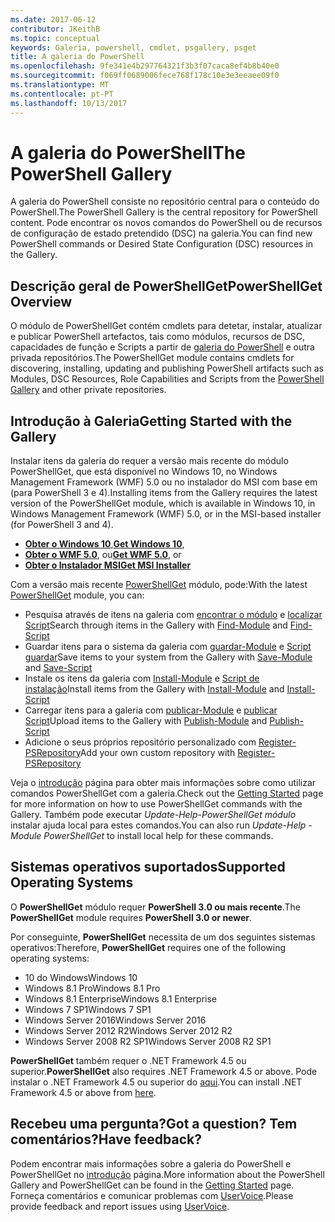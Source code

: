 ```yaml
---
ms.date: 2017-06-12
contributor: JKeithB
ms.topic: conceptual
keywords: Galeria, powershell, cmdlet, psgallery, psget
title: A galeria do PowerShell
ms.openlocfilehash: 9fe341e4b297764321f3b3f07caca8ef4b8b40e0
ms.sourcegitcommit: f069ff0689006fece768f178c10e3e3eeaee09f0
ms.translationtype: MT
ms.contentlocale: pt-PT
ms.lasthandoff: 10/13/2017
---
```

# <a name="the-powershell-gallery"></a><span data-ttu-id="60eae-103">A galeria do PowerShell</span><span class="sxs-lookup"><span data-stu-id="60eae-103">The PowerShell Gallery</span></span>

<span data-ttu-id="60eae-104">A galeria do PowerShell consiste no repositório central para o conteúdo do PowerShell.</span><span class="sxs-lookup"><span data-stu-id="60eae-104">The PowerShell Gallery is the central repository for PowerShell content.</span></span> <span data-ttu-id="60eae-105">Pode encontrar os novos comandos do PowerShell ou de recursos de configuração de estado pretendido (DSC) na galeria.</span><span class="sxs-lookup"><span data-stu-id="60eae-105">You can find new PowerShell commands or Desired State Configuration (DSC) resources in the Gallery.</span></span>

## <a name="powershellget-overview"></a><span data-ttu-id="60eae-106">Descrição geral de PowerShellGet</span><span class="sxs-lookup"><span data-stu-id="60eae-106">PowerShellGet Overview</span></span>

<span data-ttu-id="60eae-107">O módulo de PowerShellGet contém cmdlets para detetar, instalar, atualizar e publicar PowerShell artefactos, tais como módulos, recursos de DSC, capacidades de função e Scripts a partir de [galeria do PowerShell](https://www.PowerShellGallery.com) e outra privada repositórios.</span><span class="sxs-lookup"><span data-stu-id="60eae-107">The PowerShellGet module contains cmdlets for discovering, installing, updating and publishing PowerShell artifacts such as Modules, DSC Resources, Role Capabilities and Scripts from the [PowerShell Gallery](https://www.PowerShellGallery.com) and other private repositories.</span></span>

## <a name="getting-started-with-the-gallery"></a><span data-ttu-id="60eae-108">Introdução à Galeria</span><span class="sxs-lookup"><span data-stu-id="60eae-108">Getting Started with the Gallery</span></span>

<span data-ttu-id="60eae-109">Instalar itens da galeria do requer a versão mais recente do módulo PowerShellGet, que está disponível no Windows 10, no Windows Management Framework (WMF) 5.0 ou no instalador do MSI com base em (para PowerShell 3 e 4).</span><span class="sxs-lookup"><span data-stu-id="60eae-109">Installing items from the Gallery requires the latest version of the PowerShellGet module, which is available in Windows 10, in Windows Management Framework (WMF) 5.0, or in the MSI-based installer (for PowerShell 3 and 4).</span></span>

- <span data-ttu-id="60eae-110">[**Obter o Windows 10**](http://go.microsoft.com/fwlink/?LinkID=624830&clcid=0x409),</span><span class="sxs-lookup"><span data-stu-id="60eae-110">[**Get Windows 10**](http://go.microsoft.com/fwlink/?LinkID=624830&clcid=0x409),</span></span>
- <span data-ttu-id="60eae-111">[**Obter o WMF 5.0**](http://go.microsoft.com/fwlink/?LinkId=398175), ou</span><span class="sxs-lookup"><span data-stu-id="60eae-111">[**Get WMF 5.0**](http://go.microsoft.com/fwlink/?LinkId=398175), or</span></span>
- [<span data-ttu-id="60eae-112">**Obter o Instalador MSI**</span><span class="sxs-lookup"><span data-stu-id="60eae-112">**Get MSI Installer**</span></span>](http://go.microsoft.com/fwlink/?LinkID=746217&clcid=0x409)

<span data-ttu-id="60eae-113">Com a versão mais recente [PowerShellGet](http://go.microsoft.com/fwlink/?LinkID=760387&clcid=0x409) módulo, pode:</span><span class="sxs-lookup"><span data-stu-id="60eae-113">With the latest [PowerShellGet](http://go.microsoft.com/fwlink/?LinkID=760387&clcid=0x409) module, you can:</span></span>

-   <span data-ttu-id="60eae-114">Pesquisa através de itens na galeria com [encontrar o módulo](https://go.microsoft.com/fwlink/?LinkId=821658) e [localizar Script](https://go.microsoft.com/fwlink/?LinkId=822322)</span><span class="sxs-lookup"><span data-stu-id="60eae-114">Search through items in the Gallery with [Find-Module](https://go.microsoft.com/fwlink/?LinkId=821658) and [Find-Script](https://go.microsoft.com/fwlink/?LinkId=822322)</span></span>
-   <span data-ttu-id="60eae-115">Guardar itens para o sistema da galeria com [guardar-Module](https://go.microsoft.com/fwlink/?LinkId=821669) e [Script guardar](https://go.microsoft.com/fwlink/?LinkId=822334)</span><span class="sxs-lookup"><span data-stu-id="60eae-115">Save items to your system from the Gallery with [Save-Module](https://go.microsoft.com/fwlink/?LinkId=821669) and [Save-Script](https://go.microsoft.com/fwlink/?LinkId=822334)</span></span>
-   <span data-ttu-id="60eae-116">Instale os itens da galeria com [Install-Module](https://go.microsoft.com/fwlink/?LinkId=821663) e [Script de instalação](https://go.microsoft.com/fwlink/?LinkId=822327)</span><span class="sxs-lookup"><span data-stu-id="60eae-116">Install items from the Gallery with [Install-Module](https://go.microsoft.com/fwlink/?LinkId=821663) and [Install-Script](https://go.microsoft.com/fwlink/?LinkId=822327)</span></span>
-   <span data-ttu-id="60eae-117">Carregar itens para a galeria com [publicar-Module](https://go.microsoft.com/fwlink/?LinkId=821666) e [publicar Script](https://go.microsoft.com/fwlink/?LinkId=822331)</span><span class="sxs-lookup"><span data-stu-id="60eae-117">Upload items to the Gallery with [Publish-Module](https://go.microsoft.com/fwlink/?LinkId=821666) and [Publish-Script](https://go.microsoft.com/fwlink/?LinkId=822331)</span></span>
-   <span data-ttu-id="60eae-118">Adicione o seus próprios repositório personalizado com [Register-PSRepository](https://go.microsoft.com/fwlink/?LinkId=821668)</span><span class="sxs-lookup"><span data-stu-id="60eae-118">Add your own custom repository with [Register-PSRepository](https://go.microsoft.com/fwlink/?LinkId=821668)</span></span>

<span data-ttu-id="60eae-119">Veja o [introdução](psgallery/psgallery_gettingstarted.md) página para obter mais informações sobre como utilizar comandos PowerShellGet com a galeria.</span><span class="sxs-lookup"><span data-stu-id="60eae-119">Check out the [Getting Started](psgallery/psgallery_gettingstarted.md) page for more information on how to use PowerShellGet commands with the Gallery.</span></span> <span data-ttu-id="60eae-120">Também pode executar *Update-Help-PowerShellGet módulo* instalar ajuda local para estes comandos.</span><span class="sxs-lookup"><span data-stu-id="60eae-120">You can also run *Update-Help -Module PowerShellGet* to install local help for these commands.</span></span>

## <a name="supported-operating-systems"></a><span data-ttu-id="60eae-121">Sistemas operativos suportados</span><span class="sxs-lookup"><span data-stu-id="60eae-121">Supported Operating Systems</span></span>

<span data-ttu-id="60eae-122">O **PowerShellGet** módulo requer **PowerShell 3.0 ou mais recente**.</span><span class="sxs-lookup"><span data-stu-id="60eae-122">The **PowerShellGet** module requires **PowerShell 3.0 or newer**.</span></span>

<span data-ttu-id="60eae-123">Por conseguinte, **PowerShellGet** necessita de um dos seguintes sistemas operativos:</span><span class="sxs-lookup"><span data-stu-id="60eae-123">Therefore, **PowerShellGet** requires one of the following operating systems:</span></span>

- <span data-ttu-id="60eae-124">10 do Windows</span><span class="sxs-lookup"><span data-stu-id="60eae-124">Windows 10</span></span>
- <span data-ttu-id="60eae-125">Windows 8.1 Pro</span><span class="sxs-lookup"><span data-stu-id="60eae-125">Windows 8.1 Pro</span></span>
- <span data-ttu-id="60eae-126">Windows 8.1 Enterprise</span><span class="sxs-lookup"><span data-stu-id="60eae-126">Windows 8.1 Enterprise</span></span>
- <span data-ttu-id="60eae-127">Windows 7 SP1</span><span class="sxs-lookup"><span data-stu-id="60eae-127">Windows 7 SP1</span></span>
- <span data-ttu-id="60eae-128">Windows Server 2016</span><span class="sxs-lookup"><span data-stu-id="60eae-128">Windows Server 2016</span></span>
- <span data-ttu-id="60eae-129">Windows Server 2012 R2</span><span class="sxs-lookup"><span data-stu-id="60eae-129">Windows Server 2012 R2</span></span>
- <span data-ttu-id="60eae-130">Windows Server 2008 R2 SP1</span><span class="sxs-lookup"><span data-stu-id="60eae-130">Windows Server 2008 R2 SP1</span></span>

<span data-ttu-id="60eae-131">**PowerShellGet** também requer o .NET Framework 4.5 ou superior.</span><span class="sxs-lookup"><span data-stu-id="60eae-131">**PowerShellGet** also  requires .NET Framework 4.5 or above.</span></span> <span data-ttu-id="60eae-132">Pode instalar o .NET Framework 4.5 ou superior do [aqui](https://msdn.microsoft.com/en-us/library/5a4x27ek.aspx).</span><span class="sxs-lookup"><span data-stu-id="60eae-132">You can install .NET Framework 4.5 or above from [here](https://msdn.microsoft.com/en-us/library/5a4x27ek.aspx).</span></span>


## <a name="got-a-question-have-feedback"></a><span data-ttu-id="60eae-133">Recebeu uma pergunta?</span><span class="sxs-lookup"><span data-stu-id="60eae-133">Got a question?</span></span> <span data-ttu-id="60eae-134">Tem comentários?</span><span class="sxs-lookup"><span data-stu-id="60eae-134">Have feedback?</span></span>

<span data-ttu-id="60eae-135">Podem encontrar mais informações sobre a galeria do PowerShell e PowerShellGet no [introdução](psgallery/psgallery_gettingstarted.md) página.</span><span class="sxs-lookup"><span data-stu-id="60eae-135">More information about the PowerShell Gallery and PowerShellGet can be found in the [Getting Started](psgallery/psgallery_gettingstarted.md) page.</span></span> <span data-ttu-id="60eae-136">Forneça comentários e comunicar problemas com [UserVoice](http://windowsserver.uservoice.com/forums/301869-powershell).</span><span class="sxs-lookup"><span data-stu-id="60eae-136">Please provide feedback and report issues using [UserVoice](http://windowsserver.uservoice.com/forums/301869-powershell).</span></span>

